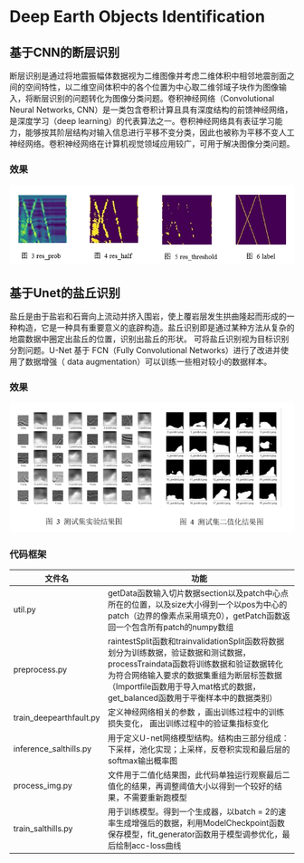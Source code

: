 # Deep Earth Objects Identification

## 基于CNN的断层识别

断层识别是通过将地震振幅体数据视为二维图像并考虑二维体积中相邻地震剖面之间的空间特性，以二维空间体积中的各个位置为中心取二维邻域子块作为图像输入，将断层识别的问题转化为图像分类问题。卷积神经网络（Convolutional Neural Networks, CNN）是一类包含卷积计算且具有深度结构的前馈神经网络，是深度学习（deep learning）的代表算法之一。卷积神经网络具有表征学习能力，能够按其阶层结构对输入信息进行平移不变分类，因此也被称为平移不变人工神经网络。卷积神经网络在计算机视觉领域应用较广，可用于解决图像分类问题。

### 效果

![](./pic/demo_earth1.png)



## 基于Unet的盐丘识别

 盐丘是由于盐岩和石膏向上流动并挤入围岩，使上覆岩层发生拱曲隆起而形成的一种构造，它是一种具有重要意义的底辟构造。盐丘识别即是通过某种方法从复杂的地震数据中圈定出盐丘的位置，识别出盐丘的形状。 可将盐丘识别视为目标识别分割问题。U-Net 基于 FCN（Fully Convolutional Networks）进行了改进并使用了数据增强（ data augmentation）可以训练一些相对较小的数据样本。

### 效果

![](./pic/demo_earth2.png)

### 代码框架

| 文件名                  | 功能                                                         |
| ----------------------- | ------------------------------------------------------------ |
| util.py                 | getData函数输入切片数据section以及patch中心点所在的位置，以及size大小得到一个以pos为中心的patch（边界的像素点采用填充0），getPatch函数返回一个包含所有patch的numpy数组 |
| preprocess.py           | raintestSplit函数和trainvalidationSplit函数将数据划分为训练数据，验证数据和测试数据，processTraindata函数将训练数据和验证数据转化为符合网络输入要求的数据集重组为断层标签数据（Importfile函数用于导入mat格式的数据，get_balanced函数用于平衡样本中的数据类别） |
| train_deepearthfault.py | 定义神经网络相关的参数 ，画出训练过程中的训练损失变化， 画出训练过程中的验证集指标变化 |
| inference_salthills.py  | 用于定义U-net网络模型结构。结构由三部分组成：下采样，池化实现；上采样，反卷积实现和最后层的softmax输出概率图 |
| process_img.py          | 文件用于二值化结果图，此代码单独运行观察最后二值化的结果，再调整阈值大小以得到一个较好的结果，不需要重新跑模型 |
| train_salthills.py      | 用于训练模型。得到一个生成器，以batch = 2的速率生成增强后的数据，利用ModelCheckpoint函数保存模型，fit_generator函数用于模型调参优化，最后绘制acc-loss曲线 |

